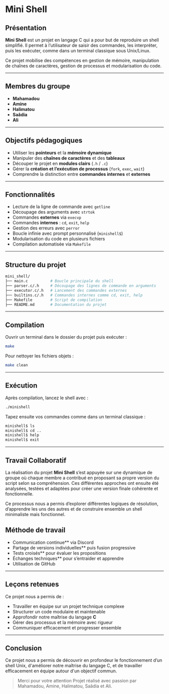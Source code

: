 # Mini Shell

## Présentation

**Mini Shell** est un projet en langage C qui a pour but de reproduire un shell simplifié. Il permet à l’utilisateur de saisir des commandes, les interpréter, puis les exécuter, comme dans un terminal classique sous Unix/Linux.

Ce projet mobilise des compétences en gestion de mémoire, manipulation de chaînes de caractères, gestion de processus et modularisation du code.

---

## Membres du groupe

* **Mahamadou**
* **Amine**
* **Halimatou**
* **Saâdia**
* **Ali**

---

## Objectifs pédagogiques

* Utiliser les **pointeurs** et la **mémoire dynamique**
* Manipuler des **chaînes de caractères** et des **tableaux**
* Découper le projet en **modules clairs** (`.h` / `.c`)
* Gérer la **création et l’exécution de processus** (`fork`, `exec`, `wait`)
* Comprendre la distinction entre **commandes internes** et **externes**

---

## Fonctionnalités

* Lecture de la ligne de commande avec `getline`
* Découpage des arguments avec `strtok`
* Commandes **externes** via `execvp`
* Commandes **internes** : `cd`, `exit`, `help`
* Gestion des erreurs avec `perror`
* Boucle infinie avec prompt personnalisé (`minishell$`)
* Modularisation du code en plusieurs fichiers
* Compilation automatisée via `Makefile`

---

## Structure du projet

```bash
mini_shell/
├── main.c          # Boucle principale du shell
├── parser.c/.h     # Découpage des lignes de commande en arguments
├── executor.c/.h   # Lancement des commandes externes
├── builtins.c/.h   # Commandes internes comme cd, exit, help
├── Makefile        # Script de compilation
├── README.md       # Documentation du projet
```

---

## Compilation

Ouvrir un terminal dans le dossier du projet puis exécuter :

```bash
make
```

Pour nettoyer les fichiers objets :

```bash
make clean
```

---

## Exécution

Après compilation, lancez le shell avec :

```bash
./minishell
```

Tapez ensuite vos commandes comme dans un terminal classique :

```bash
minishell$ ls
minishell$ cd ..
minishell$ help
minishell$ exit
```

---

## Travail Collaboratif

La réalisation du projet **Mini Shell** s’est appuyée sur une dynamique de groupe où chaque membre a contribué en proposant sa propre version du script selon sa compréhension. Ces différentes approches ont ensuite été analysées, testées et adaptées pour créer une version finale cohérente et fonctionnelle.

Ce processus nous a permis d’explorer différentes logiques de résolution, d’apprendre les uns des autres et de construire ensemble un shell minimaliste mais fonctionnel.

## Méthode de travail

*  Communication continue** via Discord
*  Partage de versions individuelles** puis fusion progressive
* Tests croisés** pour évaluer les propositions
* Échanges techniques** pour s’entraider et apprendre
* Utilisation de GitHub

---

## Leçons retenues

Ce projet nous a permis de :

* Travailler en équipe sur un projet technique complexe
* Structurer un code modulaire et maintenable
* Approfondir notre maîtrise du langage **C**
* Gérer des processus et la mémoire avec rigueur
* Communiquer efficacement et progresser ensemble

---

## Conclusion

Ce projet nous a permis de découvrir en profondeur le fonctionnement d’un shell Unix, d'améliorer notre maîtrise du langage C, et de travailler efficacement en équipe autour d'un objectif commun.

> Merci pour votre attention
> Projet réalisé avec passion par Mahamadou, Amine, Halimatou, Saâdia et Ali.
